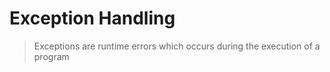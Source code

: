 # Exception Handling

> Exceptions are runtime errors which occurs during the execution of a program